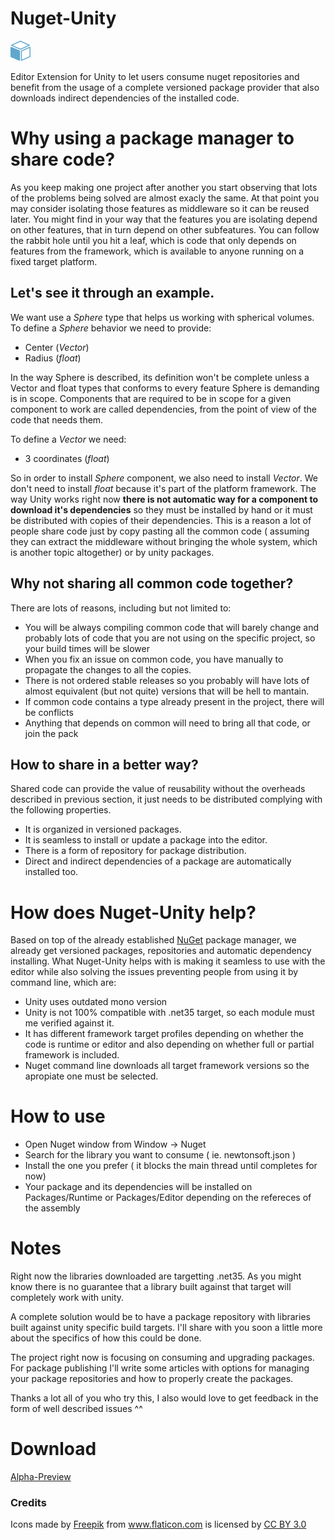 # Nuget-Unity
![img](https://raw.githubusercontent.com/Alquimiaware/Nuget-Unity/master/Nuget-Unity32.png)

Editor Extension for Unity to let users consume nuget repositories and benefit from the usage of a complete versioned package provider that also downloads indirect dependencies of the installed code.

# Why using a package manager to share code?
As you keep making one project after another you start observing that lots of the problems being solved are almost exacly the same. 
At that point you may consider isolating those features as middleware so it can be reused later.
You might find in your way that the features you are isolating depend on other features, that in turn depend on other subfeatures. 
You can follow the rabbit hole until you hit a leaf, which is code that only depends on features from the framework, which is available to anyone running on a fixed target platform. 

## Let's see it through an example.
We want use a *Sphere* type that helps us working with spherical volumes.
To define a *Sphere* behavior we need to provide:
- Center (*Vector*) 
- Radius (*float*)

In the way Sphere is described, its definition won't be complete unless a Vector and float types that conforms to every feature Sphere is demanding is in scope.
Components that are required to be in scope for a given component to work are called dependencies, from the point of view of the code that needs them.

To define a *Vector* we need:
- 3 coordinates (*float*)

So in order to install *Sphere* component, we also need to install *Vector*. We don't need to install *float* because it's part of the platform framework. The way Unity works right now **there is not automatic way for a component to download it's dependencies** so they must be installed by hand or it must be distributed with copies of their dependencies. This is a reason a lot of people share code just by copy pasting all the common code ( assuming they can extract the middleware without bringing the whole system, which is another topic altogether) or by unity packages.

## Why not sharing all common code together?
There are lots of reasons, including but not limited to:
- You will be always compiling common code that will barely change and probably lots of code that you are not using on the specific project, so your build times will be slower
- When you fix an issue on common code, you have manually to propagate the changes to all the copies.
- There is not ordered stable releases so you probably will have lots of almost equivalent (but not quite) versions that will be hell to mantain.
- If common code contains a type already present in the project, there will be conflicts
- Anything that depends on common will need to bring all that code, or join the pack

## How to share in a better way?
Shared code can provide the value of reusability without the overheads described in previous section, it just needs to be distributed complying with the following properties.
- It is organized in versioned packages.
- It is seamless to install or update a package into the editor.
- There is a form of repository for package distribution.
- Direct and indirect dependencies of a package are automatically installed too. 

# How does Nuget-Unity help?
Based on top of the already established [NuGet](https://www.nuget.org/) package manager, we already get versioned packages, repositories and automatic dependency installing. What Nuget-Unity helps with is making it seamless to use with the editor while also solving the issues preventing people from using it by command line, which are:
- Unity uses outdated mono version
- Unity is not 100% compatible with .net35 target, so each module must me verified against it. 
- It has different framework target profiles depending on whether the code is runtime or editor and also depending on whether full or partial framework is included.
- Nuget command line downloads all target framework versions so the apropiate one must be selected. 

# How to use
- Open Nuget window from Window -> Nuget
- Search for the library you want to consume ( ie. newtonsoft.json )
- Install the one you prefer ( it blocks the main thread until completes for now)
- Your package and its dependencies will be installed on Packages/Runtime or Packages/Editor depending on the refereces of the assembly

# Notes
Right now the libraries downloaded are targetting .net35. As you might know there is no guarantee that a library built against that target will completely work with unity. 

A complete solution would be to have a package repository with libraries built against unity specific build targets. I'll share with you soon a little more about the specifics of how this could be done.

The project right now is focusing on consuming and upgrading packages. For package publishing I'll write some articles with options for managing your package repositories and how to properly create the packages.

Thanks a lot all of you who try this, I also would love to get feedback in the form of well described issues ^^

# Download 
[Alpha-Preview](https://github.com/Alquimiaware/Nuget-Unity/raw/master/NuGetUnity.unitypackage)

### Credits
<div>Icons made by <a href="http://www.freepik.com" title="Freepik">Freepik</a> from <a href="http://www.flaticon.com" title="Flaticon">www.flaticon.com</a>             is licensed by <a href="http://creativecommons.org/licenses/by/3.0/" title="Creative Commons BY 3.0">CC BY 3.0</a></div>
